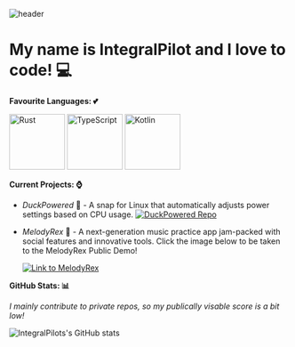![header](https://capsule-render.vercel.app/api?type=waving&color=timeGradient&height=300&section=header&text=Welcome!&fontSize=90)

# My name is IntegralPilot and I love to code! 💻
**Favourite Languages: 💕**

<img src="https://github.com/IntegralPilot/IntegralPilot/assets/109999292/475e9938-c90a-4e8e-902d-c12110375684" width="100" height="100" alt="Rust"> <img src="https://github.com/IntegralPilot/IntegralPilot/assets/109999292/abdf8cca-94ca-4fa8-88e8-d1a5999ef5e8" width="100" height="100" alt="TypeScript"> <img src="https://github.com/IntegralPilot/IntegralPilot/assets/109999292/234d61c9-a9ad-4d50-8b7b-2e103c1e3609" width="100" height="100" alt="Kotlin">



**Current Projects: ⌚**
- *DuckPowered* 🦆 - A snap for Linux that automatically adjusts power settings based on CPU usage.
[![DuckPowered Repo](https://github-readme-stats.vercel.app/api/pin/?username=IntegralPilot&repo=DuckPowered-Snap)](https://github.com/IntegralPilot/DuckPowered-Snap)
- *MelodyRex* 🎵 - A next-generation music practice app jam-packed with social features and innovative tools. Click the image below to be taken to the MelodyRex Public Demo!
  
  [![Link to MelodyRex](https://melodyrex.pages.dev/pwa_icons_maskable/maskable_icon_x128.png)](https://melodyrex.pages.dev)

**GitHub Stats: 📊**

*I mainly contribute to private repos, so my publically visable score is a bit low!*

![IntegralPilots's GitHub stats](https://github-readme-stats.vercel.app/api?username=IntegralPilot&show_icons=true&theme=shadow_blue)
